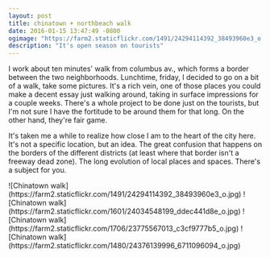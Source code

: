 ```yaml
---
layout: post
title: chinatown + northbeach walk
date: 2016-01-15 13:47:49 -0800
ogimage: "https://farm2.staticflickr.com/1491/24294114392_38493960e3_o.jpg"
description: "It's open season on tourists"
---
```


I work about ten minutes' walk from columbus av., which forms a border between the two neighborhoods. Lunchtime, friday, I decided to go on a bit of a walk, take some pictures. It's a rich vein, one of those places you could make a decent essay just walking around, taking in surface impressions for a couple weeks. There's a whole project to be done just on the tourists, but I'm not sure I have the fortitude to be around them for that long. On the other hand, they're fair game.

It's taken me a while to realize how close I am to the heart of the city here. It's not a specific location, but an idea. The great confusion that happens on the borders of the different districts (at least where that border isn't a freeway dead zone). The long evolution of local places and spaces. There's a subject for you. 

<span style="display:block;" class="center">
  ![Chinatown walk](https://farm2.staticflickr.com/1491/24294114392_38493960e3_o.jpg)
  ![Chinatown walk](https://farm2.staticflickr.com/1601/24034548199_ddec441d8e_o.jpg)
  ![Chinatown walk](https://farm2.staticflickr.com/1706/23775567013_c3cf9777b5_o.jpg)
  ![Chinatown walk](https://farm2.staticflickr.com/1480/24376139996_6711096094_o.jpg)
</span>
